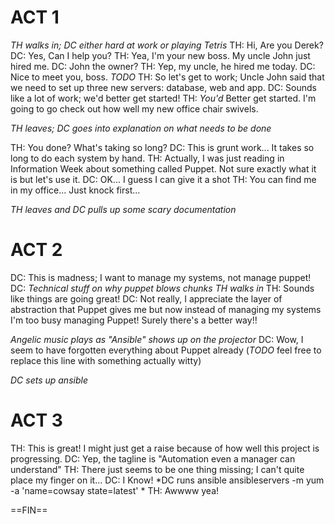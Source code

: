 ACT 1
=================================

*TH walks in; DC either hard at work or playing Tetris*
TH: Hi, Are you Derek?
DC: Yes, Can I help you?
TH: Yea, I'm your new boss. My uncle John just hired me.
DC: John the owner?
TH: Yep, my uncle, he hired me today.
DC: Nice to meet you, boss.
*TODO*
TH: So let's get to work; Uncle John said that we need to set up three new servers: database, web and app.
DC: Sounds like a lot of work; we'd better get started!
TH: *You'd* Better get started. I'm going to go check out how well my new office chair swivels.

*TH leaves; DC goes into explanation on what needs to be done*

TH: You done? What's taking so long?
DC: This is grunt work... It takes so long to do each system by hand.
TH: Actually, I was just reading in Information Week about something called Puppet. Not sure exactly what it is but let's use it.
DC: OK... I guess I can give it a shot
TH: You can find me in my office... Just knock first...

*TH leaves and DC pulls up some scary documentation*

ACT 2
=================================
DC: This is madness; I want to manage my systems, not manage puppet!
DC: *Technical stuff on why puppet blows chunks*
*TH walks in*
TH: Sounds like things are going great!
DC: Not really, I appreciate the layer of abstraction that Puppet gives me but now instead of managing my systems I'm too busy managing Puppet! Surely there's a better way!!

*Angelic music plays as "Ansible" shows up on the projector*
DC: Wow, I seem to have forgotten everything about Puppet already (*TODO* feel free to replace this line with something actually witty)

*DC sets up ansible*

ACT 3
=================================

TH: This is great! I might just get a raise because of how well this project is progressing.
DC: Yep, the tagline is "Automation even a manager can understand"
TH: There just seems to be one thing missing; I can't quite place my finger on it...
DC: I Know!
*DC runs ansible ansibleservers -m yum -a 'name=cowsay state=latest' *
TH: Awwww yea!

==FIN==
